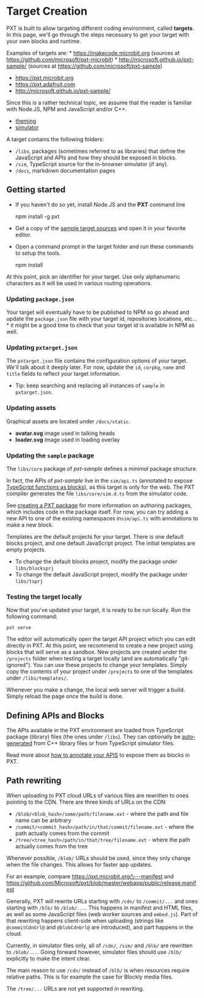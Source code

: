 # Target Creation

PXT is built to allow targeting different coding environment, called **targets**. In this page, we'll go through the steps necessary to get your target with your own blocks and runtime.

Examples of targets are: * https://makecode.microbit.org (sources at https://github.com/microsoft/pxt-microbit) * http://microsoft.github.io/pxt-sample/ (sources at https://github.com/microsoft/pxt-sample)

* https://pxt.microbit.org
* https://pxt.adafruit.com
* http://microsoft.github.io/pxt-sample/

Since this is a rather technical topic, we assume that the reader is familiar with Node.JS, NPM and JavaScript and/or C++.

* [theming](/targets/theming)
* [simulator](/targets/simulator)

A target contains the following folders:

* `/libs`, packages (sometimes referred to as libraries) that define the JavaScript and APIs and how they should be exposed in blocks.
* `/sim`, TypeScript source for the in-browser simulator (if any).
* `/docs`, markdown documentation pages

## Getting started

* If you haven't do so yet, install Node.JS and the **PXT** command line

    npm install -g pxt
    

* Get a copy of the [sample target sources](https://github.com/microsoft/pxt-sample) and open it in your favorite editor.
* Open a command prompt in the target folder and run these commands to setup the tools.

    npm install
    

At this point, pick an identifier for your target. Use only alphanumeric characters as it will be used in various routing operations.

### Updating `package.json`

Your target will eventually have to be published to NPM so go ahead and update the `package.json` file with your target id, repositories locations, etc... * it might be a good time to check that your target id is available in NPM as well.

### Updating `pxtarget.json`

The `pxtarget.json` file contains the configuration options of your target. We'll talk about it deeply later. For now, update the `id`, `corpkg`, `name` and `title` fields to reflect your target information.

* Tip: keep searching and replacing all instances of `sample` in `pxtarget.json`.

### Updating assets

Graphical assets are located under `/docs/static`.

* **avatar.svg** image used in talking heads
* **loader.svg** image used in loading overlay

### Updating the `sample` package

The `libs/core` package of *pxt-sample* defines a *minimal* package structure.

In fact, the APIs of *pxt-sample* live in the `sim/api.ts` (annotated to expose [TypeScript functions as blocks](/defining-blocks)), as this target is only for the web. The PXT compiler generates the file `libs/core/sim.d.ts` from the simulator code.

See [creating a PXT package](/packages) for more information on authoring packages, which includes code in the package itself. For now, you can try adding a new API to one of the existing namespaces in`sim/api.ts` with annotations to make a new block.

Templates are the default projects for your target. There is one default blocks project, and one default JavaScript project. The initial templates are empty projects.

* To change the default blocks project, modify the package under `libs/blocksprj`
* To change the default JavaScript project, modify the package under `libs/tsprj`

### Testing the target locally

Now that you've updated your target, it is ready to be run locally. Run the following command:

    pxt serve
    

The editor will automatically open the target API project which you can edit directly in PXT. At this point, we recommend to create a new project using blocks that will serve as a sandbox. New projects are created under the `/projects` folder when testing a target locally (and are automatically "git-ignored"). You can use these projects to change your templates. Simply copy the contents of your project under `/projects` to one of the templates under `/libs/templates/`.

Whenever you make a change, the local web server will trigger a build. Simply reload the page once the build is done.

## Defining APIs and Blocks

The APIs available in the PXT environment are loaded from TypeScript package (library) files (the ones under `/libs`). They can optionally be [auto-generated](/simshim) from C++ library files or from TypeScript simulator files.

Read more about [how to annotate your APIS](/defining-blocks) to expose them as blocks in PXT.

## Path rewriting

When uploading to PXT cloud URLs of various files are rewritten to ones pointing to the CDN. There are three kinds of URLs on the CDN:

* `/blob/<blob_hash>/some/path/filename.ext` - where the path and file name can be arbitrary
* `/commit/<commit_hash>/path/in/that/commit/filename.ext` - where the path actually comes from the commit
* `/tree/<tree_hash>/path/in/that/tree/filename.ext` - where the path actually comes from the tree

Whenever possible, `/blob/` URLs should be used, since they only change when the file changes. This allows for faster app updates.

For an example, compare https://pxt.microbit.org/\---manifest and https://github.com/Microsoft/pxt/blob/master/webapp/public/release.manifest

Generally, PXT will rewrite URLs starting with `/cdn/` to `/commit/...` and ones starting with `/blb/` to `/blob/...`. This happens in manifest and HTML files, as well as some JavaScript files (web worker sources and `embed.js`). Part of that rewriting happens client-side when uploading (strings like `@commitCdnUrl@` and `@blobCdnUrl@` are introduced), and part happens in the cloud.

Currently, in simulator files only, all of `/cdn/`, `/sim/` and `/blb/` are rewritten to `/blob/...`. Going forward however, simulator files should use `/blb/` explicitly to make the intent clear.

The main reason to use `/cdn/` instead of `/blb/` is when resources require relative paths. This is for example the case for Blockly media files.

The `/tree/...` URLs are not yet supported in rewriting.